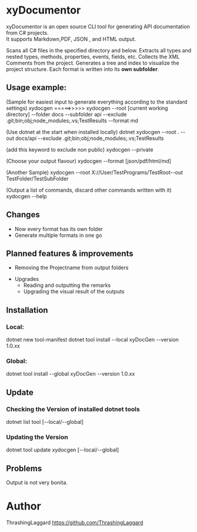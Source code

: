 # xyDocumentor

xyDocumentor is an open source CLI tool for generating API documentation from C# projects.  
It supports Markdown,PDF, JSON , and HTML output.

Scans all C# files in the specified directory and below.
Extracts all types and nested types, methods, properties, events, fields, etc.
Collects the XML Comments from the project.
Generates a tree and index to visualize the project structure.
Each format is written into its **own subfolder**.

## Usage example:

(Sample for easiest input to generate everything according to the standard settings)
xydocgen               =====>>>>>               xydocgen      --root [current working directory]     --folder docs     --subfolder api     --exclude .git;bin;obj;node_modules;.vs;TestResults     --format md     

(Use dotnet at the start when installed locally)
dotnet xydocgen --root . --out docs/api --exclude .git;bin;obj;node_modules;.vs;TestResults

(add this keyword to exclude non public)
xydocgen  --private 

(Choose your output flavour)
xydocgen --format [json/pdf/html/md]

(Another Sample)
xydocgen --root X://User/TestPrograms/TestRoot--out TestFolder/TestSubFolder 

(Output a list of commands, discard other commands written with it)
xydocgen --help

## Changes

- Now every format has its own folder
- Generate multiple formats in one go

## Planned features & improvements

- Removing the Projectname from output folders 
 
+ Upgrades 
	- Reading and outputting the remarks
	- Upgrading the visual result of the outputs


  
## Installation

### Local:
dotnet new tool-manifest
dotnet tool install --local xyDocGen --version 1.0.xx

### Global:
dotnet tool install --global xyDocGen --version 1.0.xx


## Update

### Checking the Version of installed dotnet tools
dotnet list tool [--local/--global]

### Updating the Version
dotnet tool update xydocgen [--local/--global]


## Problems

Output is not very bonita.


# Author
ThrashingLaggard
https://github.com/ThrashingLaggard

